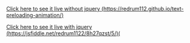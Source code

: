 
[Click here to see it live without jquery (https://redrum112.github.io/text-preloading-animation/)](https://redrum112.github.io/text-preloading-animation/)

[Click here to see it live with jquery (https://jsfiddle.net/redrum1122/8h27qzst/5/)(](https://jsfiddle.net/redrum1122/8h27qzst/5/)
